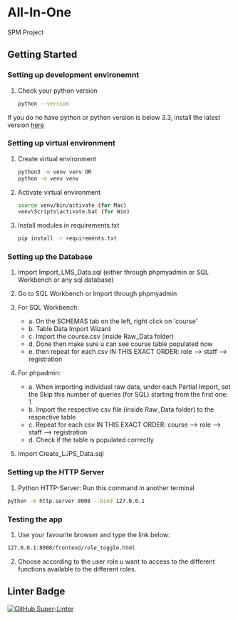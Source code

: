 # All-In-One
SPM Project


## Getting Started


### Setting up development environemnt 
1. Check your python version    
   ```sh 
   python --version
   ``` 
   
If you do no have python or python version is below 3.3, install the latest version [here](https://www.python.org/downloads/)


### Setting up virtual environment 

1. Create virtual environment     
   ```sh
   python3 -m venv venv OR
   python -m venv venv
   
2. Activate virtual environment  
   ```sh
   source venv/bin/activate (for Mac)
   venv\Scripts\activate.bat (for Win)
   
3. Install modules in requirements.txt     
   ```sh
   pip install -r requirements.txt

### Setting up the Database
1. Import Import_LMS_Data.sql (either through phpmyadmin or SQL Workbench or any sql database)

2. Go to SQL Workbench or Import through phpmyadmin

3. For SQL Workbench:
    - a. On the SCHEMAS tab on the left, right click on 'course'
    - b. Table Data Import Wizard
    - c. Import the course.csv (inside Raw_Data folder)
    - d. Done then make sure u can see course table populated now
    - e. then repeat for each csv IN THIS EXACT ORDER: role --> staff --> registration

3. For phpadmin:
    - a. When importing individual raw data, under each Partial Import, set the Skip this number of queries (for SQL) starting from the first one: 1
    - b. Import the respective csv file (inside Raw_Data folder) to the respective table
    - c. Repeat for each csv IN THIS EXACT ORDER: course --> role --> staff --> registration
    - d. Check if the table is populated correctly

4. Import Create_LJPS_Data.sql


### Setting up the HTTP Server

   1. Python HTTP-Server: Run this command in another terminal
   ```sh
   python -m http.server 8008 --bind 127.0.0.1
   ```

### Testing the app

   1. Use your favourite browser and type the link below: 
   ```sh
   127.0.0.1:8008/frontend/role_toggle.html
   ```
   2. Choose according to the user role u want to access to the different functions available to the different roles.


## Linter Badge
[![GitHub Super-Linter](https://github.com/alimsihui/All-In-One/workflows/Lint%20Code%20Base/badge.svg)](https://github.com/marketplace/actions/super-linter)




